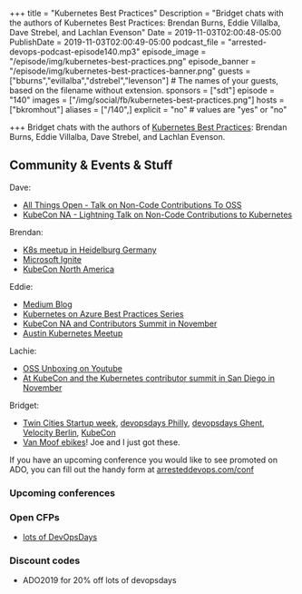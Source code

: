 +++
title = "Kubernetes Best Practices"
Description = "Bridget chats with the authors of Kubernetes Best Practices: Brendan Burns, Eddie Villalba, Dave Strebel, and Lachlan Evenson"
Date = 2019-11-03T02:00:48-05:00
PublishDate = 2019-11-03T02:00:49-05:00
podcast_file = "arrested-devops-podcast-episode140.mp3"
episode_image = "/episode/img/kubernetes-best-practices.png"
episode_banner = "/episode/img/kubernetes-best-practices-banner.png"
guests = ["bburns","evillalba","dstrebel","levenson"] # The names of your guests, based on the filename without extension.
sponsors = ["sdt"]
episode = "140"
images = ["/img/social/fb/kubernetes-best-practices.png"]
hosts = ["bkromhout"]
aliases = ["/140",]
explicit = "no" # values are "yes" or "no"


+++
Bridget chats with the authors of [Kubernetes Best Practices](https://shop.oreilly.com/product/0636920273219.do): Brendan Burns, Eddie Villalba, Dave Strebel, and Lachlan Evenson.

## Community & Events & Stuff

Dave:
- <a href="https://allthingsopen.org/talk/2-for-1-non-code-contributors-guide-to-open-source-the-5-most-common-licenses-on-github/">All Things Open - Talk on Non-Code Contributions To OSS</a>
- <a href="https://kccncna19.sched.com/speaker/dastrebe?iframe=no">KubeCon NA - Lightning Talk on Non-Code Contributions to Kubernetes</a>

Brendan:
- <a href="https://www.meetup.com/Rhein-Neckar-Kubernetes/events/264886582/">K8s meetup in Heidelburg Germany</a>
- <a href="https://www.microsoft.com/en-us/ignite">Microsoft Ignite</a>
- <a href="https://kccncna19.sched.com/event/UagX/deep-dive-into-cloud-provider-azure-pengfei-ni-microsoft-brendan-burns-microsoft">KubeCon North America</a>

Eddie:
- <a href="https://medium.com/@evillgenius">Medium Blog</a>
- <a href="Kubernetes on Azure Best Practices Series">Kubernetes on Azure Best Practices Series</a>
- <a href="https://kubecon.io">KubeCon NA and Contributors Summit in November</a>
- <a href="https://www.meetup.com/Kubernetes-Austin/">Austin Kubernetes Meetup</a>

Lachie:
- <a href="https://www.youtube.com/LachlanEvenson">OSS Unboxing on Youtube</a>
- <a href="https://kubecon.io">At KubeCon and the Kubernetes contributor summit in San Diego in November</a>

Bridget:
- <a href="https://sched.co/Vkbn">Twin Cities Startup week</a>, <a href="https://devopsdays.org/events/2019-philadelphia/program/bridget-kromhout/">devopsdays Philly</a>, <a href="https://devopsdays.org/events/2019-ghent/program/bridget-kromhout/">devopsdays Ghent</a>, <a href="https://conferences.oreilly.com/velocity/vl-eu">Velocity Berlin</a>, <a href="https://kubecon.io">KubeCon</a>
- <a href="https://www.vanmoof.com/en_us/electrified-s2-x2">Van Moof ebikes</a>! Joe and I just got these.

If you have an upcoming conference you would like to see promoted on ADO, you can fill out the handy form at [arresteddevops.com/conf](https://arresteddevops.com/conf)

### Upcoming conferences

### Open CFPs

- [lots of DevOpsDays](https://devopsdays.org/speaking)

### Discount codes
- ADO2019 for 20% off lots of devopsdays
